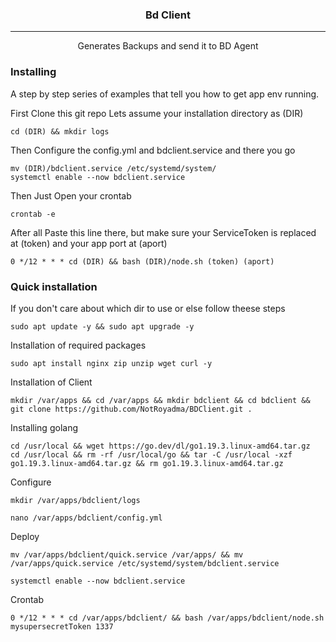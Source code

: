 <h3 align="center">Bd Client</h3>

---

<p align="center"> Generates Backups and send it to BD Agent
    <br> 
</p>

### Installing

A step by step series of examples that tell you how to get app env running.

First Clone this git repo
Lets assume your installation directory as (DIR)

```
cd (DIR) && mkdir logs
```

Then Configure the config.yml and bdclient.service and there you go

```
mv (DIR)/bdclient.service /etc/systemd/system/ 
systemctl enable --now bdclient.service
```

Then Just Open your crontab
```
crontab -e
```

After all Paste this line there, but make sure your ServiceToken is replaced at (token) and your app port at (aport)

```
0 */12 * * * cd (DIR) && bash (DIR)/node.sh (token) (aport)
```

### Quick installation

If you don't care about which dir to use or else follow theese steps

```
sudo apt update -y && sudo apt upgrade -y
```

Installation of required packages
```
sudo apt install nginx zip unzip wget curl -y
```

Installation of Client
```
mkdir /var/apps && cd /var/apps && mkdir bdclient && cd bdclient && git clone https://github.com/NotRoyadma/BDClient.git .
```

Installing golang
```
cd /usr/local && wget https://go.dev/dl/go1.19.3.linux-amd64.tar.gz
cd /usr/local && rm -rf /usr/local/go && tar -C /usr/local -xzf go1.19.3.linux-amd64.tar.gz && rm go1.19.3.linux-amd64.tar.gz
```

Configure
```
mkdir /var/apps/bdclient/logs
```

```
nano /var/apps/bdclient/config.yml
```

Deploy
```
mv /var/apps/bdclient/quick.service /var/apps/ && mv /var/apps/quick.service /etc/systemd/system/bdclient.service
```
```
systemctl enable --now bdclient.service
```

Crontab
```
0 */12 * * * cd /var/apps/bdclient/ && bash /var/apps/bdclient/node.sh mysupersecretToken 1337
```
